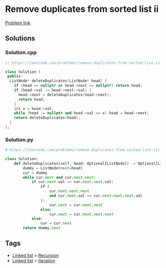 # Remove duplicates from sorted list ii

[Problem link](https://leetcode.com/problems/remove-duplicates-from-sorted-list-ii)

## Solutions


### Solution.cpp
```cpp
// https://leetcode.com/problems/remove-duplicates-from-sorted-list-ii

class Solution {
 public:
  ListNode* deleteDuplicates(ListNode* head) {
    if (head == nullptr or head->next == nullptr) return head;
    if (head->val != head->next->val) {
      head->next = deleteDuplicates(head->next);
      return head;
    }
    int x = head->val;
    while (head != nullptr and head->val == x) head = head->next;
    return deleteDuplicates(head);
  }
};
```
### Solution.py
```py
# https://leetcode.com/problems/remove-duplicates-from-sorted-list-ii/

class Solution:
    def deleteDuplicates(self, head: Optional[ListNode]) -> Optional[ListNode]:
        dummy = ListNode(next=head)
        cur = dummy
        while cur.next and cur.next.next:
            if cur.next.val == cur.next.next.val:
                if (
                    cur.next.next.next
                    and cur.next.val == cur.next.next.next.val
                ):
                    cur.next = cur.next.next
                else:
                    cur.next = cur.next.next.next
            else:
                cur = cur.next
        return dummy.next
```
## Tags

* [Linked list](/Collections/linked-list.md#linked-list) > [Recursion](/Collections/linked-list.md#recursion)
* [Linked list](/Collections/linked-list.md#linked-list) > [Iteration](/Collections/linked-list.md#iteration)
